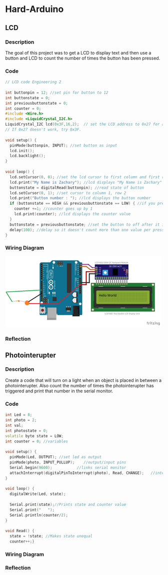 # Hard-Arduino
## LCD
### Description
The goal of this project was to get a LCD to display text and then use a button and LCD to count the number of times the button has been pressed. 
### Code
```C++
// LCD code Engineering 2

int buttonpin = 12; //set pin for button to 12
int buttonstate = 0;
int previousbuttonstate = 0;
int counter = 0; 
#include <Wire.h>
#include <LiquidCrystal_I2C.h> 
LiquidCrystal_I2C lcd(0x3F,16,2);  // set the LCD address to 0x27 for a 16 chars and 2 line display.  
// If 0x27 doesn't work, try 0x3F.

void setup() {
  pinMode(buttonpin, INPUT); //set button as input
  lcd.init();
  lcd.backlight();
}

void loop() {
  lcd.setCursor(0, 0); //set the lcd cursor to first column and first row 
  lcd.print("My Name is Zachary"); //lcd displays "My Name is Zachary" on first line
  buttonstate = digitalRead(buttonpin); //read state of button
  lcd.setCursor(0, 1); //set cursor to column 1, row 2
  lcd.print("Button number : "); //lcd displays the button number
  if (buttonstate == HIGH && previousbuttonstate == LOW) { //if you press the button
    counter +=1; //counter goes up by 1
    lcd.print(counter); //lcd displays the counter value
  } 
  buttonstate = previousbuttonstate; //set the button to off after it is released
  delay(100); //delay so it doesn't count more than one value per press
}
```
### Wiring Diagram
<img src="lcdwiring.png" alt="lcdwiring" style="width:500px;">

### Reflection

## Photointerupter
### Description
Create a code that will turn on a light when an object is placed in between a photointerupter. Also count the number of times the photointerupter has triggered and print that number in the serial monitor. 
### Code
```C++
int Led = 8;
int photo = 2;
int val;
int photostate = 0;
volatile byte state = LOW;
int counter = 0; //variables

void setup() {
  pinMode(Led, OUTPUT); //set led as output
  pinMode(photo, INPUT_PULLUP);    //output/input pins
  Serial.begin(9600);           //links serial monitor
  attachInterrupt(digitalPinToInterrupt(photo), Read, CHANGE);   //interrupts photo pin, makes state unequal which turns LED on
}

void loop() {
  digitalWrite(Led, state);

  Serial.print(state);//Prints state and counter value
  Serial.print("   ");
  Serial.println(counter/2);
}

void Read() {
  state = !state; //Makes state unequal
  counter++;}
```
### Wiring Diagram

### Reflection
